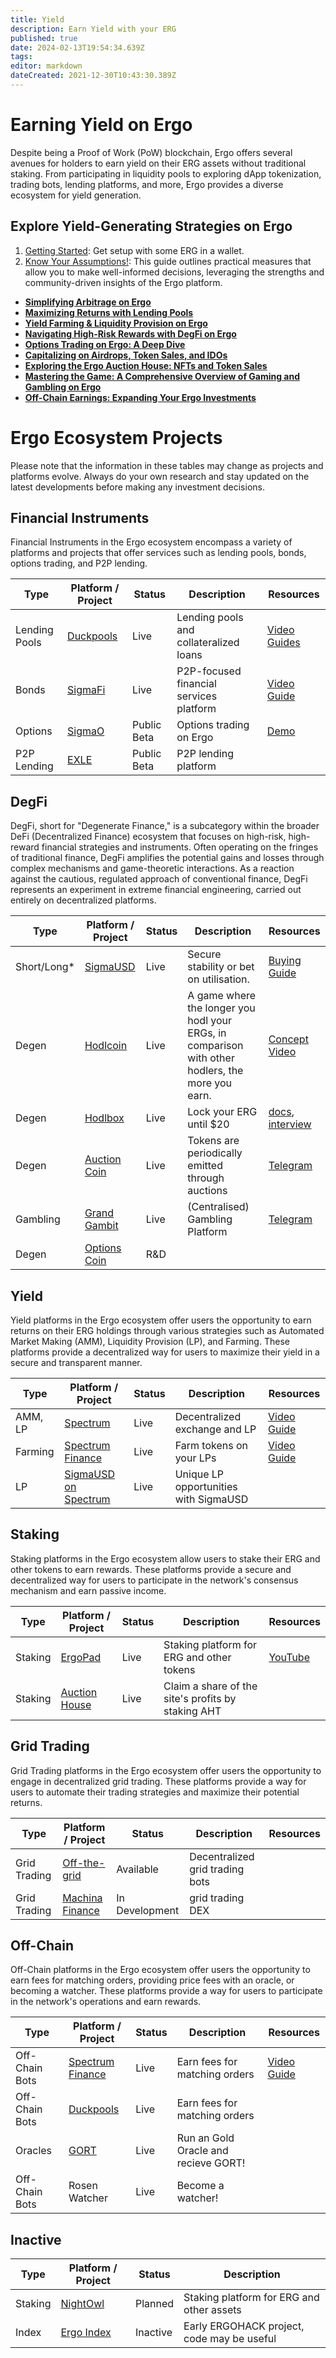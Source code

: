 ```yaml
---
title: Yield
description: Earn Yield with your ERG
published: true
date: 2024-02-13T19:54:34.639Z
tags: 
editor: markdown
dateCreated: 2021-12-30T10:43:30.389Z
---
```


# Earning Yield on Ergo

Despite being a Proof of Work (PoW) blockchain, Ergo offers several avenues for holders to earn yield on their ERG assets without traditional staking. From participating in liquidity pools to exploring dApp tokenization, trading bots, lending platforms, and more, Ergo provides a diverse ecosystem for yield generation.

## Explore Yield-Generating Strategies on Ergo
1. [Getting Started](/en/Guides/yield/getting-started): Get setup with some ERG in a wallet. 
2. [Know Your Assumptions!](/en/Guides/yield/kya):  This guide outlines practical measures that allow you to make well-informed decisions, leveraging the strengths and community-driven insights of the Ergo platform.

- [**Simplifying Arbitrage on Ergo**](/en/Guides/yield/Arbitrage)
- [**Maximizing Returns with Lending Pools**](/en/Guides/yield/lending)
- [**Yield Farming & Liquidity Provision on Ergo**](/en/Guides/yield/yield)
- [**Navigating High-Risk Rewards with DegFi on Ergo**](/en/Guides/yield/DegFi)
- [**Options Trading on Ergo: A Deep Dive**](/en/Guides/yield/SigmaO)
- [**Capitalizing on Airdrops, Token Sales, and IDOs**](/en/Guides/yield/TokenEvents)
- [**Exploring the Ergo Auction House: NFTs and Token Sales**](/en/Guides/yield/ErgoAuctionHouse)
- [**Mastering the Game: A Comprehensive Overview of Gaming and Gambling on Ergo**](/en/Guides/yield/gaming)
- [**Off-Chain Earnings: Expanding Your Ergo Investments**](/en/Guides/yield/off-chain)




# Ergo Ecosystem Projects

Please note that the information in these tables may change as projects and platforms evolve. Always do your own research and stay updated on the latest developments before making any investment decisions.



## Financial Instruments

Financial Instruments in the Ergo ecosystem encompass a variety of platforms and projects that offer services such as lending pools, bonds, options trading, and P2P lending. 

| Type | Platform / Project | Status | Description | Resources |
|---|---|---|---|---|
| Lending Pools| [Duckpools](/en/dApps/duckpools) | Live | Lending pools and collateralized loans | [Video Guides](https://www.youtube.com/@duckpools_io)
| Bonds | [SigmaFi](https://sigmafi.app/#/) | Live | P2P-focused financial services platform | [Video Guide](https://www.youtube.com/watch?v=IzhDb2JbBag)
| Options | [SigmaO](https://www.sigmao.cc/) | Public Beta | Options trading on Ergo | [Demo](https://www.youtube.com/watch?v=a1f0F24Ld9w)
| P2P Lending | [EXLE](https://ergonaut.space/en/dApps/EXLE) | Public Beta | P2P lending platform |

## DegFi

DegFi, short for "Degenerate Finance," is a subcategory within the broader DeFi (Decentralized Finance) ecosystem that focuses on high-risk, high-reward financial strategies and instruments. Often operating on the fringes of traditional finance, DegFi amplifies the potential gains and losses through complex mechanisms and game-theoretic interactions. As a reaction against the cautious, regulated approach of conventional finance, DegFi represents an experiment in extreme financial engineering, carried out entirely on decentralized platforms. 

| Type | Platform / Project | Status | Description | Resources
|---|---|---|---|---|
| Short/Long* | [SigmaUSD](https://ergonaut.space/en/dApps/SigmaUSD) | Live | Secure stability or bet on utilisation. | [Buying Guide](https://www.youtube.com/watch?v=Vvh51GwAfyc&embeds_referring_euri=https%3A%2F%2Fergotutorials.com%2F&source_ve_path=MjM4NTE&feature=emb_title)
| Degen | [Hodlcoin](https://app.hodlcoin.co.in/) | Live | A game where the longer you hodl your ERGs, in comparison with other hodlers, the more you earn. | [Concept Video](https://www.youtube.com/watch?v=D7L7h7EOIow)
| Degen | [Hodlbox](https://hodlbox.xyz/) | Live | Lock your ERG until $20 | [docs](https://docs.ergoplatform.com/events/ergohack/#hodlbox), [interview](https://www.youtube.com/watch?v=U5-zIxg4M6k)
| Degen | [Auction Coin](https://auctioncoin.app/) | Live | Tokens are periodically emitted through auctions | [Telegram](https://t.me/auction_coin)
| Gambling | [Grand Gambit](https://www.grandgambit.io/) | Live | (Centralised) Gambling Platform | [Telegram](https://t.me/GrandGambit)
| Degen | [Options Coin](https://www.ergoforum.org/t/auction-coin-auction-based-emission-and-degen-finance-autonomous-machine/4287/14) | R&D |  |

## Yield

Yield platforms in the Ergo ecosystem offer users the opportunity to earn returns on their ERG holdings through various strategies such as Automated Market Making (AMM), Liquidity Provision (LP), and Farming. These platforms provide a decentralized way for users to maximize their yield in a secure and transparent manner.

| Type | Platform / Project | Status | Description | Resources
|---|---|---|---|---|
| AMM, LP | [Spectrum](/en/dApps/ergodex) | Live | Decentralized exchange and LP | [Video Guide](https://www.youtube.com/watch?v=XnsArAwUl_4)
| Farming | [Spectrum Finance](https://spectrum.fi/) | Live | Farm tokens on your LPs | [Video Guide](https://youtu.be/XnsArAwUl_4?t=188)
| LP | [SigmaUSD on Spectrum](#sigmausd-on-spectrum-4) | Live | Unique LP opportunities with SigmaUSD |

## Staking

Staking platforms in the Ergo ecosystem allow users to stake their ERG and other tokens to earn rewards. These platforms provide a secure and decentralized way for users to participate in the network's consensus mechanism and earn passive income.

| Type | Platform / Project | Status | Description | Resources
|---|---|---|---|---|
| Staking | [ErgoPad](https://ergonaut.space/en/dApps/ErgoPad) | Live | Staking platform for ERG and other tokens | [YouTube](https://www.youtube.com/@ErgopadOfficial/videos)
| Staking | [Auction House](https://ergoauctions.org) | Live | Claim a share of the site's profits by staking AHT |

## Grid Trading

Grid Trading platforms in the Ergo ecosystem offer users the opportunity to engage in decentralized grid trading. These platforms provide a way for users to automate their trading strategies and maximize their potential returns.

| Type | Platform / Project | Status | Description | Resources |
|---|---|---|---|---|
| Grid Trading | [Off-the-grid](https://github.com/Telefragged/off-the-grid/) | Available | Decentralized grid trading bots |
| Grid Trading | [Machina Finance](https://docs.ergoplatform.com/eco/machina-finance/) | In Development | grid trading DEX |

## Off-Chain

Off-Chain platforms in the Ergo ecosystem offer users the opportunity to earn fees for matching orders, providing price fees with an oracle, or becoming a watcher. These platforms provide a way for users to participate in the network's operations and earn rewards.

| Type | Platform / Project | Status | Description | Resources |
|---|---|---|---|---|
| Off-Chain Bots | [Spectrum Finance](https://spectrum.fi/) | Live | Earn fees for matching orders | [Video Guide](https://www.youtube.com/watch?v=B6WkXKHUcUg)
| Off-Chain Bots | [Duckpools](/en/dApps/duckpools) | Live | Earn fees for matching orders | 
| Oracles | [GORT](#GORT) | Live | Run an Gold Oracle and recieve GORT! | 
| Off-Chain Bots | Rosen Watcher | Live | Become a watcher! | 

## Inactive

| Type | Platform / Project | Status | Description |
|---|---|---|---|
| Staking | [NightOwl](/en/dApps/NightOwlCasino) | Planned | Staking platform for ERG and other assets |
| Index | [Ergo Index](https://github.com/ergo-index) | Inactive | Early ERGOHACK project, code may be useful |



